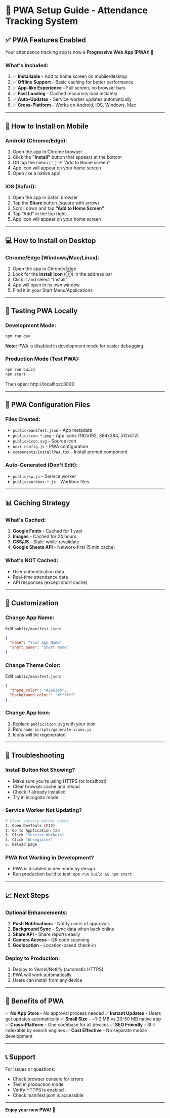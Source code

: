# 📱 PWA Setup Guide - Attendance Tracking System

## ✅ PWA Features Enabled

Your attendance tracking app is now a **Progressive Web App (PWA)**! 🎉

### What's Included:

1. ✅ **Installable** - Add to home screen on mobile/desktop
2. ✅ **Offline Support** - Basic caching for better performance
3. ✅ **App-like Experience** - Full screen, no browser bars
4. ✅ **Fast Loading** - Cached resources load instantly
5. ✅ **Auto-Updates** - Service worker updates automatically
6. ✅ **Cross-Platform** - Works on Android, iOS, Windows, Mac

---

## 📱 How to Install on Mobile

### Android (Chrome/Edge):
1. Open the app in Chrome browser
2. Click the **"Install"** button that appears at the bottom
3. OR tap the menu (⋮) → "Add to Home screen"
4. App icon will appear on your home screen
5. Open like a native app!

### iOS (Safari):
1. Open the app in Safari browser
2. Tap the **Share** button (square with arrow)
3. Scroll down and tap **"Add to Home Screen"**
4. Tap "Add" in the top right
5. App icon will appear on your home screen

---

## 💻 How to Install on Desktop

### Chrome/Edge (Windows/Mac/Linux):
1. Open the app in Chrome/Edge
2. Look for the **install icon** (⊕) in the address bar
3. Click it and select "Install"
4. App will open in its own window
5. Find it in your Start Menu/Applications

---

## 🚀 Testing PWA Locally

### Development Mode:
```bash
npm run dev
```
**Note:** PWA is disabled in development mode for easier debugging.

### Production Mode (Test PWA):
```bash
npm run build
npm start
```
Then open: http://localhost:3000

---

## 🔧 PWA Configuration Files

### Files Created:
- `public/manifest.json` - App metadata
- `public/icon-*.png` - App icons (192x192, 384x384, 512x512)
- `public/icon.svg` - Source icon
- `next.config.js` - PWA configuration
- `components/InstallPWA.tsx` - Install prompt component

### Auto-Generated (Don't Edit):
- `public/sw.js` - Service worker
- `public/workbox-*.js` - Workbox files

---

## 📊 Caching Strategy

### What's Cached:
1. **Google Fonts** - Cached for 1 year
2. **Images** - Cached for 24 hours
3. **CSS/JS** - Stale-while-revalidate
4. **Google Sheets API** - Network-first (5 min cache)

### What's NOT Cached:
- User authentication data
- Real-time attendance data
- API responses (except short cache)

---

## 🎨 Customization

### Change App Name:
Edit `public/manifest.json`:
```json
{
  "name": "Your App Name",
  "short_name": "Short Name"
}
```

### Change Theme Color:
Edit `public/manifest.json`:
```json
{
  "theme_color": "#2563eb",
  "background_color": "#ffffff"
}
```

### Change App Icon:
1. Replace `public/icon.svg` with your icon
2. Run: `node scripts/generate-icons.js`
3. Icons will be regenerated

---

## 🐛 Troubleshooting

### Install Button Not Showing?
- Make sure you're using HTTPS (or localhost)
- Clear browser cache and reload
- Check if already installed
- Try in incognito mode

### Service Worker Not Updating?
```bash
# Clear service worker cache
1. Open DevTools (F12)
2. Go to Application tab
3. Click "Service Workers"
4. Click "Unregister"
5. Reload page
```

### PWA Not Working in Development?
- PWA is disabled in dev mode by design
- Run production build to test: `npm run build && npm start`

---

## 📈 Next Steps

### Optional Enhancements:
1. **Push Notifications** - Notify users of approvals
2. **Background Sync** - Sync data when back online
3. **Share API** - Share reports easily
4. **Camera Access** - QR code scanning
5. **Geolocation** - Location-based check-in

### Deploy to Production:
1. Deploy to Vercel/Netlify (automatic HTTPS)
2. PWA will work automatically
3. Users can install from any device

---

## 🎯 Benefits of PWA

✅ **No App Store** - No approval process needed
✅ **Instant Updates** - Users get updates automatically
✅ **Small Size** - ~1-2 MB vs 20-50 MB native app
✅ **Cross-Platform** - One codebase for all devices
✅ **SEO Friendly** - Still indexable by search engines
✅ **Cost Effective** - No separate mobile development

---

## 📞 Support

For issues or questions:
- Check browser console for errors
- Test in production mode
- Verify HTTPS is enabled
- Check manifest.json is accessible

---

**Enjoy your new PWA! 🎉**

